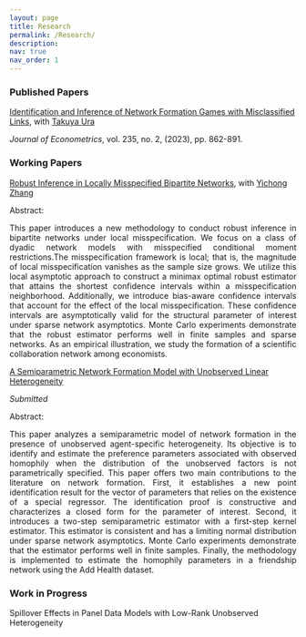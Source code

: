 ```yaml
---
layout: page
title: Research
permalink: /Research/
description: 
nav: true
nav_order: 1
---
```


<h3>Published Papers</h3>

[Identification and Inference of Network Formation Games with Misclassified Links](https://www.sciencedirect.com/science/article/pii/S0304407622001531?via%3Dihub), with <a href="https://economics.ucdavis.edu/people/takuya-ura" target="_blank">Takuya Ura</a>

<em>Journal of Econometrics</em>, vol. 235, no. 2, (2023), pp. 862-891.


<h3>Working Papers</h3>


<a href="../papers/CandelariaZhang2023.pdf" target="_blank">Robust Inference in Locally Misspecified Bipartite Networks</a>, with <a href="https://faculty.smu.edu.sg/profile/yichong-zhang-1521" target="_blank">Yichong Zhang</a>

Abstract:

<p dir="ltr" align="justify">This paper introduces a new methodology to conduct robust inference in bipartite networks under local misspecification. We focus on a class of dyadic network models with misspecified conditional moment restrictions.The misspecification framework is local; that is, the magnitude of local misspecification vanishes as the sample size grows. We utilize this local asymptotic approach to construct a minimax optimal robust estimator that attains the shortest confidence intervals within a misspecification neighborhood. Additionally, we introduce bias-aware confidence intervals that account for the effect of the local misspecification. These confidence intervals are asymptotically valid for the structural parameter of interest under sparse network asymptotics. Monte Carlo experiments demonstrate that the robust estimator performs well in finite samples and sparse networks. As an empirical illustration,  we study the formation of a scientific collaboration network among economists.</p>


<a href="../papers/SemNet_2024.pdf" target="_blank">A Semiparametric Network Formation Model with Unobserved Linear Heterogeneity</a>

<em>Submitted</em>

Abstract:

<p dir="ltr" align="justify">This paper analyzes a semiparametric model of network formation in the presence of unobserved agent-specific heterogeneity. Its objective is to identify and estimate the preference parameters associated with observed homophily when the distribution of the unobserved factors is not parametrically specified. This paper offers two main contributions to the literature on network formation. First, it establishes a new point identification result for the vector of parameters that relies on the existence of a special regressor. The identification proof is constructive and characterizes a closed form for the parameter of interest. Second, it introduces a two-step semiparametric estimator with a first-step kernel estimator. This estimator is consistent and has a limiting normal distribution under sparse network asymptotics. Monte Carlo experiments demonstrate that the estimator performs well in finite samples. Finally, the methodology is implemented to estimate the homophily parameters in a friendship network using the Add Health dataset. </p>


<h3>Work in Progress</h3> 

Spillover Effects in Panel Data Models with Low-Rank Unobserved Heterogeneity
